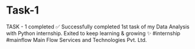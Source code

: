 # Task-1
TASK - 1 completed ✅️
Successfully completed 1st task of my Data Analysis with Python internship. Exited to keep learning & growing ✨️ 
#internship   #mainflow 
Main Flow Services and Technologies Pvt. Ltd.

